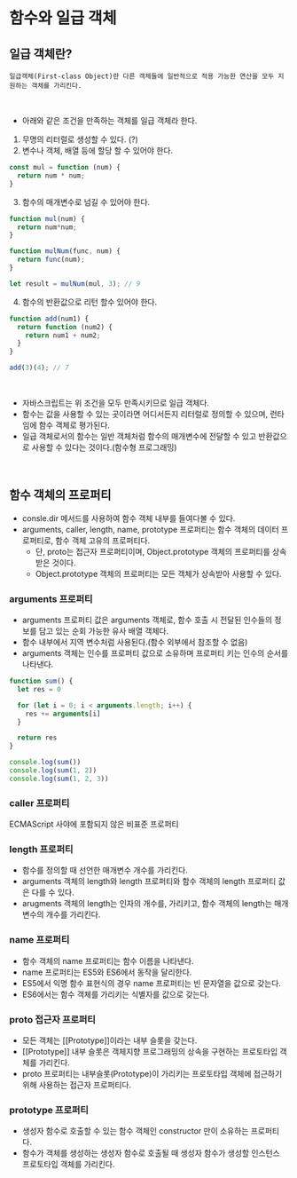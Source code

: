 # 함수와 일급 객체
## 일급 객체란?
```
일급객체(First-class Object)란 다른 객체들에 일반적으로 적용 가능한 연산을 모두 지원하는 객체를 가리킨다.
```
<br>

- 아래와 같은 조건을 만족하는 객체를 일급 객체라 한다. <br>
1. 무명의 리터럴로 생성할 수 있다. (?) <br>
2. 변수나 객체, 배열 등에 할당 할 수 있어야 한다. <br>
```js
const mul = function (num) {
  return num * num;
}
```
3. 함수의 매개변수로 넘길 수 있어야 한다. <br>
```js
function mul(num) {
  return num*num;
}

function mulNum(func, num) {
  return func(num);
}

let result = mulNum(mul, 3); // 9
```
4. 함수의 반환값으로 리턴 할수 있어야 한다. 
```js
function add(num1) {
  return function (num2) {
    return num1 + num2;
  }
}

add(3)(4); // 7
```
<br>

- 자바스크립트는 위 조건을 모두 만족시키므로 일급 객체다.
- 함수는 값을 사용할 수 있는 곳이라면 어디서든지 리터럴로 정의할 수 있으며, 런타임에 함수 객체로 평가된다.
- 일급 객체로서의 함수는 일반 객체처럼 함수의 매개변수에 전달할 수 있고 반환값으로 사용할 수 있다는 것이다.(함수형 프로그래밍)
<br>

## 함수 객체의 프로퍼티
- consle.dir 메서드를 사용하여 함수 객체 내부를 들여다볼 수 있다.
- arguments, caller, length, name, prototype 프로퍼티는 함수 객체의 데이터 프로퍼티로, 함수 객체 고유의 프로퍼티다.
  - 단, proto는 접근자 프로퍼티이며, Object.prototype 객체의 프로퍼티를 상속받은 것이다.
  - Object.prototype 객체의 프로퍼티는 모든 객체가 상속받아 사용할 수 있다.

### arguments 프로퍼티
- arguments 프로퍼티 값은 arguments 객체로, 함수 호출 시 전달된 인수들의 정보를 담고 있는 순회 가능한 유사 배열 객체다.
- 함수 내부에서 지역 변수처럼 사용된다.(함수 외부에서 참조할 수 없음)
- arguments 객체는 인수를 프로퍼티 값으로 소유하며 프로퍼티 키는 인수의 순서를 나타낸다.

```js
function sum() {
  let res = 0

  for (let i = 0; i < arguments.length; i++) {
    res += arguments[i]
  }

  return res
}

console.log(sum())
console.log(sum(1, 2))
console.log(sum(1, 2, 3))
```

### caller 프로퍼티
ECMAScript 사야에 포함되지 않은 비표준 프로퍼티

### length 프로퍼티
- 함수를 정의할 때 선언한 매개변수 개수를 가리킨다.
- arguments 객체의 length와 length 프로퍼티와 함수 객체의 length 프로퍼티 값은 다를 수 있다.
- arugments 객체의 length는 인자의 개수를, 가리키고, 함수 객체의 length는 매개변수의 개수를 가리킨다.

### name 프로퍼티
- 함수 객체의 name 프로퍼티는 함수 이름을 나타낸다.
- name 프로퍼티는 ES5와 ES6에서 동작을 달리한다.
- ES5에서 익명 함수 표현식의 경우 name 프로퍼티는 빈 문자열을 값으로 갖는다.
- ES6에서는 함수 객체를 가리키는 식별자를 값으로 갖는다.

### __proto__ 접근자 프로퍼티
- 모든 객체는 [[Prototype]]이라는 내부 슬롯을 갖는다.
- [[Prototype]] 내부 슬롯은 객체지향 프로그래밍의 상속을 구현하는 프로토타입 객체를 가리킨다.
- proto 프로퍼티는 내부슬롯(Prototype)이 가리키는 프로토타입 객체에 접근하기 위해 사용하는 접근자 프로퍼티다.

### prototype 프로퍼티
- 생성자 함수로 호출할 수 있는 함수 객체인 constructor 만이 소유하는 프로퍼티다.
- 함수가 객체를 생성하는 생성자 함수로 호출될 때 생성자 함수가 생성할 인스턴스 프로토타입 객체를 가리킨다.
